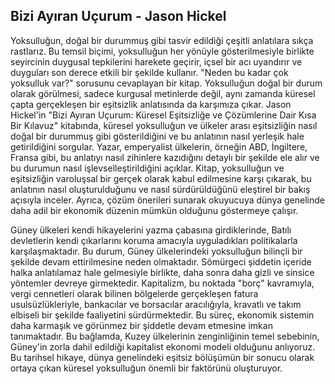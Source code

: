 ## Bizi Ayıran Uçurum - Jason Hickel

Yoksulluğun, doğal bir durummuş gibi tasvir edildiği çeşitli anlatılara sıkça rastlarız. Bu temsil biçimi, yoksulluğun her yönüyle gösterilmesiyle birlikte seyircinin duygusal tepkilerini harekete geçirir, içsel bir acı uyandırır ve duyguları son derece etkili bir şekilde kullanır. "Neden bu kadar çok yoksulluk var?" sorusunu cevaplayan bir kitap. Yoksulluğun doğal bir durum olarak görülmesi, sadece kurgusal metinlerde değil, aynı zamanda küresel çapta gerçekleşen bir eşitsizlik anlatısında da karşımıza çıkar. Jason Hickel'in "Bizi Ayıran Uçurum: Küresel Eşitsizliğe ve Çözümlerine Dair Kısa Bir Kılavuz" kitabında, küresel yoksulluğun ve ülkeler arası eşitsizliğin nasıl doğal bir durummuş gibi gösterildiğini ve bu anlatının nasıl yerleşik hale getirildiğini sorgular. Yazar, emperyalist ülkelerin, örneğin ABD, İngiltere, Fransa gibi, bu anlatıyı nasıl zihinlere kazıdığını detaylı bir şekilde ele alır ve bu durumun nasıl işlevselleştirildiğini açıklar. Kitap, yoksulluğun ve eşitsizliğin varoluşsal bir gerçek olarak kabul edilmesine karşı çıkarak, bu anlatının nasıl oluşturulduğunu ve nasıl sürdürüldüğünü eleştirel bir bakış açısıyla inceler. Ayrıca, çözüm önerileri sunarak okuyucuya dünya genelinde daha adil bir ekonomik düzenin mümkün olduğunu göstermeye çalışır.

Güney ülkeleri kendi hikayelerini yazma çabasına girdiklerinde, Batılı devletlerin kendi çıkarlarını koruma amacıyla uyguladıkları politikalarla karşılaşmaktadır. Bu durum, Güney ülkelerindeki yoksulluğun bilinçli bir şekilde devam ettirilmesine neden olmaktadır. Sömürgeci şiddetin içeride halka anlatılamaz hale gelmesiyle birlikte, daha sonra daha gizli ve sinsice yöntemler devreye girmektedir. Kapitalizm, bu noktada "borç" kavramıyla, vergi cennetleri olarak bilinen bölgelerde gerçekleşen fatura usulsüzlükleriyle, bankacılar ve borsacılar aracılığıyla, kravatlı ve takım elbiseli bir şekilde faaliyetini sürdürmektedir. Bu süreç, ekonomik sistemin daha karmaşık ve görünmez bir şiddetle devam etmesine imkan tanımaktadır. Bu bağlamda, Kuzey ülkelerinin zenginliğinin temel sebebinin, Güney'in zorla dahil edildiği kapitalist ekonomi modeli olduğunu anlıyoruz. Bu tarihsel hikaye, dünya genelindeki eşitsiz bölüşümün bir sonucu olarak ortaya çıkan küresel yoksulluğun önemli bir faktörünü oluşturuyor.